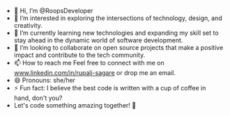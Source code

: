 - 👋 Hi, I’m @RoopsDeveloper
- 👀 I’m interested in exploring the intersections of technology, design, and creativity.
- 🌱 I’m currently learning new technologies and expanding my skill set to stay ahead in the dynamic world of software development.
- 💞️ I’m looking to collaborate on open source projects that make a positive impact and contribute to the tech community.
- 📫 How to reach me Feel free to connect with me on www.linkedin.com/in/rupali-sagare or drop me an email.
- 😄 Pronouns: she/her
- ⚡ Fun fact:  I believe the best code is written with a cup of coffee in hand, don't you?
- Let's code something amazing together! 🚀

<!---
RoopsDeveloper/RoopsDeveloper is a ✨ special ✨ repository because its `README.md` (this file) appears on your GitHub profile.
You can click the Preview link to take a look at your changes.
--->
